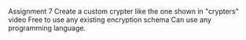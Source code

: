 Assignment 7
Create a custom crypter like the one shown in "crypters" video
Free to use any existing encryption schema
Can use any programming language.
